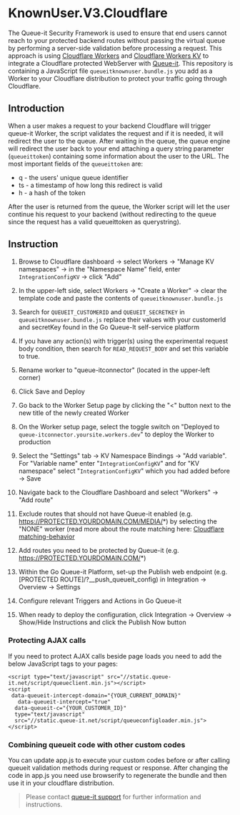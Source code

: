 # KnownUser.V3.Cloudflare
The Queue-it Security Framework is used to ensure that end users cannot reach to your protected backend routes without passing the virtual queue by performing a server-side validation before processing a request. This approach is using [Cloudflare Workers](https://developers.cloudflare.com/workers/] ) and [Cloudflare Workers KV](https://developers.cloudflare.com/workers/kv/) to integrate a Cloudflare protected WebServer with [Queue-it](https://queue-it.com/). This repository is containing a JavaScript file `queueitknownuser.bundle.js` you add as a Worker to your Cloudflare distribution to protect your traffic going through Cloudflare.

## Introduction
When a user makes a request to your backend Cloudflare will trigger queue-it Worker, the  script validates the request and if it is needed, it will redirect the user to the queue. After waiting in the queue, the queue engine will redirect the user back to your end attaching a query string parameter (`queueittoken`) containing some information about the user to the URL.
The most important fields of the `queueittoken` are:

- q - the users' unique queue identifier
- ts - a timestamp of how long this redirect is valid
- h - a hash of the token

After the user is returned from the queue, the Worker script will let the user continue his request to your backend (without redirecting to the queue since the request has a valid queueittoken as querystring).

## Instruction
1. Browse to Cloudflare dashboard -> select Workers -> "Manage KV namespaces" -> in the "Namespace Name" field, enter `IntegrationConfigKV` -> click "Add"

2. In the upper-left side, select Workers -> "Create a Worker" -> clear the template code and paste the contents of `queueitknownuser.bundle.js`

3. Search for `QUEUEIT_CUSTOMERID` and `QUEUEIT_SECRETKEY` in `queueitknownuser.bundle.js` replace their values with your customerId and secretKey found in the Go Queue-It self-service platform 

4. If you have any action(s) with trigger(s) using the experimental request body condition, then search for `READ_REQUEST_BODY` and set this variable to true.

5. Rename worker to "queue-itconnector" (located in the upper-left corner)

6. Click Save and Deploy

7. Go back to the Worker Setup page by clicking the "<" button next to the new title of the newly created Worker

8. On the Worker setup page, select the toggle switch on "Deployed to `queue-itconnector.yoursite.workers.dev`" to deploy the Worker to production

9. Select the "Settings" tab -> KV Namespace Bindings -> "Add variable". For "Variable name" enter "`IntegrationConfigKV`" and for "KV namespace" select "`IntegrationConfigKV`" which you had added before -> Save

10. Navigate back to the Cloudflare Dashboard and select "Workers" -> "Add route"

11. Exclude routes that should not have Queue-it enabled (e.g. https://PROTECTED.YOURDOMAIN.COM/MEDIA/*) by selecting the "NONE" worker (read more about the route matching here: [Cloudflare matching-behavior](https://developers.cloudflare.com/workers/about/routes/#matching-behavior)

12. Add routes you need to be protected by Queue-it (e.g. https://PROTECTED.YOURDOMAIN.COM/*)

13. Within the Go Queue-it Platform, set-up the Publish web endpoint (e.g. [PROTECTED ROUTE]/?__push_queueit_config) in Integration -> Overview -> Settings

14. Configure relevant Triggers and Actions in Go Queue-it

15. When ready to deploy the configuration, click Integration -> Overview -> Show/Hide Instructions and click the Publish Now button


### Protecting AJAX calls
If you need to protect AJAX calls beside page loads you need to add the below JavaScript tags to your pages:
```
<script type="text/javascript" src="//static.queue-it.net/script/queueclient.min.js"></script>
<script
 data-queueit-intercept-domain="{YOUR_CURRENT_DOMAIN}"
   data-queueit-intercept="true"
  data-queueit-c="{YOUR_CUSTOMER_ID}"
  type="text/javascript"
  src="//static.queue-it.net/script/queueconfigloader.min.js">
</script>
```
### Combining queueit code with other custom codes
You can update app.js to execute your custom codes before or after calling queueit validation methods during request or response.
After changing the code in app.js you need use browserify to regenerate the bundle and then use it in your cloudflare distribution. 

>Please contact [queue-it support](https://support.queue-it.com/hc/en-us) for further information and instructions.
 
